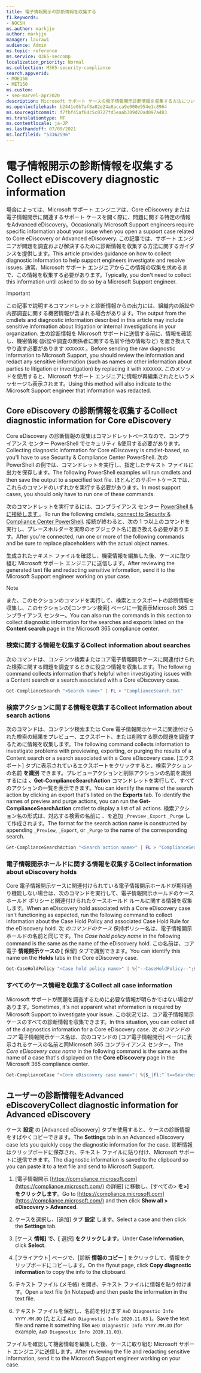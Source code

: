 ```yaml
---
title: 電子情報開示の診断情報を収集する
f1.keywords:
- NOCSH
ms.author: markjjo
author: markjjo
manager: laurawi
audience: Admin
ms.topic: reference
ms.service: O365-seccomp
localization_priority: Normal
ms.collection: M365-security-compliance
search.appverid:
- MOE150
- MET150
ms.custom:
- seo-marvel-apr2020
description: Microsoft サポート ケースの電子情報開示診断情報を収集する方法について説明します。
ms.openlocfilehash: b2441e0b7af8a82e24a8acca9e000e954e1c8964
ms.sourcegitcommit: f7fbf45af64c5c0727fd5eaab309d20ad097a483
ms.translationtype: MT
ms.contentlocale: ja-JP
ms.lasthandoff: 07/09/2021
ms.locfileid: "53362596"
---
```

# <a name="collect-ediscovery-diagnostic-information"></a><span data-ttu-id="0e03d-103">電子情報開示の診断情報を収集する</span><span class="sxs-lookup"><span data-stu-id="0e03d-103">Collect eDiscovery diagnostic information</span></span>

<span data-ttu-id="0e03d-104">場合によっては、Microsoft サポート エンジニアは、Core eDiscovery または電子情報開示に関連するサポート ケースを開く際に、問題に関する特定の情報をAdvanced eDiscovery。</span><span class="sxs-lookup"><span data-stu-id="0e03d-104">Occasionally Microsoft Support engineers require specific information about your issue when you open a support case related to Core eDiscovery or Advanced eDiscovery.</span></span> <span data-ttu-id="0e03d-105">この記事では、サポート エンジニアが問題を調査および解決するために診断情報を収集する方法に関するガイダンスを提供します。</span><span class="sxs-lookup"><span data-stu-id="0e03d-105">This article provides guidance on how to collect diagnostic information to help support engineers investigate and resolve issues.</span></span> <span data-ttu-id="0e03d-106">通常、Microsoft サポート エンジニアからこの情報の収集を求めるまで、この情報を収集する必要があります。</span><span class="sxs-lookup"><span data-stu-id="0e03d-106">Typically, you don't need to collect this information until asked to do so by a Microsoft Support engineer.</span></span>

> [!IMPORTANT]
> <span data-ttu-id="0e03d-107">この記事で説明するコマンドレットと診断情報からの出力には、組織内の訴訟や内部調査に関する機密情報が含まれる場合があります。</span><span class="sxs-lookup"><span data-stu-id="0e03d-107">The output from the cmdlets and diagnostic information described in this article may include sensitive information about litigation or internal investigations in your organization.</span></span> <span data-ttu-id="0e03d-108">生の診断情報を Microsoft サポートに送信する前に、情報を確認し、機密情報 (訴訟や調査の関係者に関する名前や他の情報など) を置き換えてやり直す必要があります `XXXXXXX` 。</span><span class="sxs-lookup"><span data-stu-id="0e03d-108">Before sending the raw diagnostic information to Microsoft Support, you should review the information and redact any sensitive information (such as names or other information about parties to litigation or investigation) by replacing it with `XXXXXXX`.</span></span> <span data-ttu-id="0e03d-109">このメソッドを使用すると、Microsoft サポート エンジニアに情報が再編集されたというメッセージも表示されます。</span><span class="sxs-lookup"><span data-stu-id="0e03d-109">Using this method will also indicate to the Microsoft Support engineer that information was redacted.</span></span>

## <a name="collect-diagnostic-information-for-core-ediscovery"></a><span data-ttu-id="0e03d-110">Core eDiscovery の診断情報を収集する</span><span class="sxs-lookup"><span data-stu-id="0e03d-110">Collect diagnostic information for Core eDiscovery</span></span>

<span data-ttu-id="0e03d-111">Core eDiscovery の診断情報の収集はコマンドレットベースなので、コンプライアンス センター PowerShell でセキュリティ &使用する必要があります。</span><span class="sxs-lookup"><span data-stu-id="0e03d-111">Collecting diagnostic information for Core eDiscovery is cmdlet-based, so you'll have to use Security & Compliance Center PowerShell.</span></span> <span data-ttu-id="0e03d-112">次の PowerShell の例では、コマンドレットを実行し、指定したテキスト ファイルに出力を保存します。</span><span class="sxs-lookup"><span data-stu-id="0e03d-112">The following PowerShell examples will run cmdlets and then save the output to a specified text file.</span></span> <span data-ttu-id="0e03d-113">ほとんどのサポートケースでは、これらのコマンドのいずれかを実行する必要があります。</span><span class="sxs-lookup"><span data-stu-id="0e03d-113">In most support cases, you should only have to run one of these commands.</span></span>

<span data-ttu-id="0e03d-114">次のコマンドレットを実行するには、コンプライアンス センター [PowerShell &に接続します </span> ](/powershell/exchange/connect-to-scc-powershell)。</span><span class="sxs-lookup"><span data-stu-id="0e03d-114">To run the following cmdlets, [connect to Security & Compliance Center PowerShell</span>](/powershell/exchange/connect-to-scc-powershell).</span></span> <span data-ttu-id="0e03d-115">接続が終わると、次の 1 つ以上のコマンドを実行し、プレースホルダーを実際のオブジェクト名に置き換える必要があります。</span><span class="sxs-lookup"><span data-stu-id="0e03d-115">After you're connected, run one or more of the following commands and be sure to replace placeholders with the actual object names.</span></span>

<span data-ttu-id="0e03d-116">生成されたテキスト ファイルを確認し、機密情報を編集した後、ケースに取り組む Microsoft サポート エンジニアに送信します。</span><span class="sxs-lookup"><span data-stu-id="0e03d-116">After reviewing the generated text file and redacting sensitive information, send it to the Microsoft Support engineer working on your case.</span></span>

> [!NOTE]
> <span data-ttu-id="0e03d-117">また、このセクションのコマンドを実行して、検索とエクスポートの診断情報を収集し、このセクションの[コンテンツ検索] ページに一覧表示Microsoft 365 コンプライアンス センター。</span><span class="sxs-lookup"><span data-stu-id="0e03d-117">You can also run the commands in this section to collect diagnostic information for the searches and exports listed on the **Content search** page in the Microsoft 365 compliance center.</span></span>

### <a name="collect-information-about-searches"></a><span data-ttu-id="0e03d-118">検索に関する情報を収集する</span><span class="sxs-lookup"><span data-stu-id="0e03d-118">Collect information about searches</span></span>

<span data-ttu-id="0e03d-119">次のコマンドは、コンテンツ検索またはコア電子情報開示ケースに関連付けられた検索に関する問題を調査するときに役立つ情報を収集します。</span><span class="sxs-lookup"><span data-stu-id="0e03d-119">The following command collects information that's helpful when investigating issues with a Content search or a search associated with a Core eDiscovery case.</span></span>

```powershell
Get-ComplianceSearch "<Search name>" | FL > "ComplianceSearch.txt"
```

### <a name="collect-information-about-search-actions"></a><span data-ttu-id="0e03d-120">検索アクションに関する情報を収集する</span><span class="sxs-lookup"><span data-stu-id="0e03d-120">Collect information about search actions</span></span>

<span data-ttu-id="0e03d-121">次のコマンドは、コンテンツ検索または Core 電子情報開示ケースに関連付けられた検索の結果をプレビュー、エクスポート、または削除する際の問題を調査するために情報を収集します。</span><span class="sxs-lookup"><span data-stu-id="0e03d-121">The following command collects information to investigate problems with previewing, exporting, or purging the results of a Content search or a search associated with a Core eDiscovery case.</span></span> <span data-ttu-id="0e03d-122">[エクスポート] タブに表示されているエクスポートをクリックすると、検索アクションの名前 **を識別** できます。プレビューアクションと削除アクションの名前を識別するには **、Get-ComplianceSearchAction** コマンドレットを実行して、すべてのアクションの一覧を表示できます。</span><span class="sxs-lookup"><span data-stu-id="0e03d-122">You can identify the name of the search action by clicking an export that's listed on the **Exports** tab. To identify the names of preview and purge actions, you can run the **Get-ComplianceSearchAction** cmdlet to display a list of all actions.</span></span> <span data-ttu-id="0e03d-123">検索アクション名の形式は、対応する検索の名前に 、を追加 `_Preview` `_Export` `_Purge` して作成されます。</span><span class="sxs-lookup"><span data-stu-id="0e03d-123">The format for the search action name is constructed by appending `_Preview`, `_Export`, or `_Purge` to the name of the corresponding search.</span></span>

```powershell
Get-ComplianceSearchAction "<Search action name>" | FL > "ComplianceSearchAction.txt"
```

### <a name="collect-information-about-ediscovery-holds"></a><span data-ttu-id="0e03d-124">電子情報開示ホールドに関する情報を収集する</span><span class="sxs-lookup"><span data-stu-id="0e03d-124">Collect information about eDiscovery holds</span></span>

<span data-ttu-id="0e03d-125">Core 電子情報開示ケースに関連付けられている電子情報開示ホールドが期待通り機能しない場合は、次のコマンドを実行して、電子情報開示ホールドのケースホールド ポリシーと関連付けられたケースホールド ルールに関する情報を収集します。</span><span class="sxs-lookup"><span data-stu-id="0e03d-125">When an eDiscovery hold associated with a Core eDiscovery case isn't functioning as expected, run the following command to collect information about the Case Hold Policy and associated Case Hold Rule for the eDiscovery hold.</span></span> <span data-ttu-id="0e03d-126">次 *のコマンドのケース* 保持ポリシー名は、電子情報開示ホールドの名前と同じです。</span><span class="sxs-lookup"><span data-stu-id="0e03d-126">The *Case hold policy name* in the following command is the same as the name of the eDiscovery hold.</span></span> <span data-ttu-id="0e03d-127">この名前は、コア電子 **情報開示ケースの [** 保留] タブで識別できます。</span><span class="sxs-lookup"><span data-stu-id="0e03d-127">You can identify this name on the **Holds** tabs in the Core eDiscovery case.</span></span>

```powershell
Get-CaseHoldPolicy "<Case hold policy name>" | %{"--CaseHoldPolicy--";$_|FL;"--CaseHoldRule--";Get-CaseHoldRule -Policy $_.Name | FL} > "eDiscoveryCaseHold.txt"
```

### <a name="collect-all-case-information"></a><span data-ttu-id="0e03d-128">すべてのケース情報を収集する</span><span class="sxs-lookup"><span data-stu-id="0e03d-128">Collect all case information</span></span>

<span data-ttu-id="0e03d-129">Microsoft サポートが問題を調査するために必要な情報が明らかではない場合があります。</span><span class="sxs-lookup"><span data-stu-id="0e03d-129">Sometimes, it's not apparent what information is required by Microsoft Support to investigate your issue.</span></span> <span data-ttu-id="0e03d-130">この状況では、コア電子情報開示ケースのすべての診断情報を収集できます。</span><span class="sxs-lookup"><span data-stu-id="0e03d-130">In this situation, you can collect all of the diagnostics information for a Core eDiscovery case.</span></span> <span data-ttu-id="0e03d-131">次 *のコマンドのコア* 電子情報開示ケース名は、次のコマンドの [コア電子情報開示] ページに表示されるケースの名前と同Microsoft 365 コンプライアンス センター。</span><span class="sxs-lookup"><span data-stu-id="0e03d-131">The *Core eDiscovery case name* in the following command is the same as the name of a case that's displayed on the **Core eDiscovery** page in the Microsoft 365 compliance center.</span></span>

```powershell
Get-ComplianceCase "<Core eDiscovery case name>"| %{$_|fl;"`t==Searches==";Get-ComplianceSearch -Case $_.Name | FL;"`t==Search Actions==";Get-ComplianceSearchAction -Case $_.Name |FL;"`t==Holds==";Get-CaseHoldPolicy -Case $_.Name | %{$_|FL;"`t`t ==$($_.Name) Rules==";Get-CaseHoldRule -Policy $_.Name | FL}} > "eDiscoveryCase.txt"
```

## <a name="collect-diagnostic-information-for-advanced-ediscovery"></a><span data-ttu-id="0e03d-132">ユーザーの診断情報をAdvanced eDiscovery</span><span class="sxs-lookup"><span data-stu-id="0e03d-132">Collect diagnostic information for Advanced eDiscovery</span></span>

<span data-ttu-id="0e03d-133">ケース **設定** の [Advanced eDiscovery] タブを使用すると、ケースの診断情報をすばやくコピーできます。</span><span class="sxs-lookup"><span data-stu-id="0e03d-133">The **Settings** tab in an Advanced eDiscovery case lets you quickly copy the diagnostic information for the case.</span></span> <span data-ttu-id="0e03d-134">診断情報はクリップボードに保存され、テキスト ファイルに貼り付け、Microsoft サポートに送信できます。</span><span class="sxs-lookup"><span data-stu-id="0e03d-134">The diagnostic information is saved to the clipboard so you can paste it to a text file and send to Microsoft Support.</span></span>

1. <span data-ttu-id="0e03d-135">[電子情報開示 [https://compliance.microsoft.com](https://compliance.microsoft.com/) の詳細] に移動し、[すべての> **を>] をクリックします**。</span><span class="sxs-lookup"><span data-stu-id="0e03d-135">Go to [https://compliance.microsoft.com](https://compliance.microsoft.com/) and then click **Show all > eDiscovery > Advanced**.</span></span>

2. <span data-ttu-id="0e03d-136">ケースを選択し、[追加] タブ **設定** します。</span><span class="sxs-lookup"><span data-stu-id="0e03d-136">Select a case and then click the **Settings** tab.</span></span>

3. <span data-ttu-id="0e03d-137">[ケース **情報] で、[** 選択] **をクリックします**。</span><span class="sxs-lookup"><span data-stu-id="0e03d-137">Under **Case Information**, click **Select**.</span></span>

4. <span data-ttu-id="0e03d-138">[フライアウト] ページで、[診断 **情報のコピー** ] をクリックして、情報をクリップボードにコピーします。</span><span class="sxs-lookup"><span data-stu-id="0e03d-138">On the flyout page, click **Copy diagnostic information** to copy the info to the clipboard.</span></span>

5. <span data-ttu-id="0e03d-139">テキスト ファイル (メモ帳) を開き、テキスト ファイルに情報を貼り付けます。</span><span class="sxs-lookup"><span data-stu-id="0e03d-139">Open a text file (in Notepad) and then paste the information in the text file.</span></span>

6. <span data-ttu-id="0e03d-140">テキスト ファイルを保存し、名前を付けます `AeD Diagnostic Info YYYY.MM.DD` (たとえば `AeD Diagnostic Info 2020.11.03` )。</span><span class="sxs-lookup"><span data-stu-id="0e03d-140">Save the text file and name it something like `AeD Diagnostic Info YYYY.MM.DD` (for example, `AeD Diagnostic Info 2020.11.03`).</span></span>

<span data-ttu-id="0e03d-141">ファイルを確認して機密情報を編集した後、ケースに取り組む Microsoft サポート エンジニアに送信します。</span><span class="sxs-lookup"><span data-stu-id="0e03d-141">After reviewing the file and redacting sensitive information, send it to the Microsoft Support engineer working on your case.</span></span>
